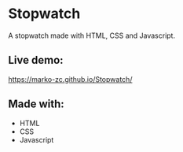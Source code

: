 # Stopwatch
A stopwatch made with HTML, CSS and Javascript.

## Live demo:
https://marko-zc.github.io/Stopwatch/

## Made with:
- HTML
- CSS
- Javascript
